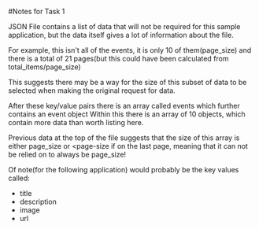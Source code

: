 #Notes for Task 1

JSON File contains a list of data that will not be required for this sample application, but the data itself gives a lot of information about the file.

For example, this isn't all of the events, it is only 10 of them(page_size) and there is a total of 21 pages(but this could have been calculated from total_items/page_size)

This suggests there may be a way for the size of this subset of data to be selected when making the original request for data.

After these key/value pairs there is an array called events which further contains an event object
Within this there is an array of 10 objects, which contain more data than worth listing here.

Previous data at the top of the file suggests that the size of this array is either page_size or <page-size if on the last page, meaning that it can not be relied on to always be page_size!

Of note(for the following application) would probably be the key values called:
* title
* description
* image
* url
